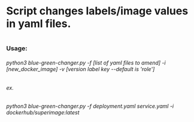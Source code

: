 # Script changes labels/image values in yaml files. 
#
### Usage: 
###### python3 blue-green-changer.py -f [list of yaml files to amend] -i [new_docker_image] -v [version label key --default is 'role']
###### ex. 
###### python3 blue-green-changer.py -f deployment.yaml service.yaml -i dockerhub/superimage:latest

